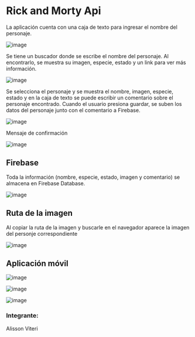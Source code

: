 # Rick and Morty Api
La aplicación cuenta con una caja de texto para ingresar el nombre del personaje. 

![image](https://github.com/user-attachments/assets/e961cec4-d9d5-487f-9826-51976b33c708)

Se tiene un buscador donde se escribe el nombre del personaje. Al encontrarlo, se muestra su imagen, especie, estado y un link para ver más información.

![image](https://github.com/user-attachments/assets/6c6a9359-8024-45df-8130-add7e61d74a9)

Se selecciona el personaje y se muestra el nombre, imagen, especie, estado y en la caja de texto se puede escribir un comentario sobre el personaje encontrado. Cuando el usuario presiona guardar, se suben los datos del personaje junto con el comentario a Firebase.

![image](https://github.com/user-attachments/assets/0589f5ad-8744-4532-b299-36b6ce05674c)

Mensaje de confirmación

![image](https://github.com/user-attachments/assets/3944b58f-5a8e-4c1c-8e38-ee4f6a501ed3)

## Firebase
Toda la información (nombre, especie, estado, imagen y comentario) se almacena en Firebase Database.

![image](https://github.com/user-attachments/assets/9bb6c054-ac8a-4bdd-af7f-3da570d213be)

## Ruta de la imagen
Al copiar la ruta de la imagen y buscarle en el navegador aparece la imagen del personje correspondiente

![image](https://github.com/user-attachments/assets/a303d222-3515-463a-9b80-df6875ed0690)

## Aplicación móvil

![image](https://github.com/user-attachments/assets/49fddbd6-c038-46b5-951e-9966af7c004c)

![image](https://github.com/user-attachments/assets/6e06569c-b8c2-4797-b906-d9811a9074db)

![image](https://github.com/user-attachments/assets/3ed54112-8755-4b47-8df4-32a5052cf9cb)


### Integrante:
Alisson Viteri













